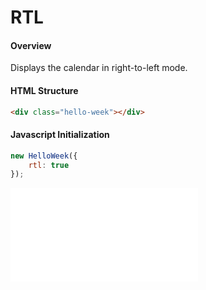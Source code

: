 # RTL

#### Overview

Displays the calendar in right-to-left mode.

#### HTML Structure

```html
<div class="hello-week"></div>
```

#### Javascript Initialization

```js
new HelloWeek({
	rtl: true
});
```

<iframe
    src="docs/demos/rtl.html"
    frameborder="no"
    allowfullscreen="allowfullscreen">
</iframe>
